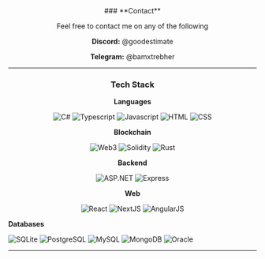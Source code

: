 <div align="center">
  ### **Contact**

Feel free to contact me on any of the following

  <div>
    
   **Discord:** @goodestimate
   
   **Telegram:** @bamxtrebher
   
  </div>

---

### **Tech Stack**

**Languages**

  <div>
    
   ![C#](https://img.shields.io/badge/C%23-512BD4?style=for-the-badge&logo=.NET&logoColor=white)
   ![Typescript](https://img.shields.io/badge/TypeScript-3178C6?style=for-the-badge&logo=typescript&logoColor=white)
   ![Javascript](https://img.shields.io/badge/Javascript-F7DF1E?style=for-the-badge&logo=javascript&logoColor=white)
   ![HTML](https://img.shields.io/badge/HTML-E34F26?style=for-the-badge&logo=html5&logoColor=white)
   ![CSS](https://img.shields.io/badge/CSS-663399?style=for-the-badge&logo=css&logoColor=white)

  </div>
  
  **Blockchain**
  <div>
    
   
   ![Web3](https://img.shields.io/badge/Web3-F7DF1E?style=for-the-badge&logoColor=white)
   ![Solidity](https://img.shields.io/badge/solidity-47A248?style=for-the-badge&logo=solidity&logoColor=white)
   ![Rust](https://img.shields.io/badge/rust-green?style=for-the-badge&logo=rust&logoColor=white)
   
  </div>

**Backend**

  <div>
    
   ![ASP.NET](https://img.shields.io/badge/ASP.NET-512BD4?style=for-the-badge&logo=.NET&logoColor=white)
   ![Express](https://img.shields.io/badge/Express-000000?style=for-the-badge&logo=express&logoColor=white)
   
  </div>

**Web**

  <div>
    
   ![React](https://img.shields.io/badge/React-61DAFB?style=for-the-badge&logo=react&logoColor=white)
   ![NextJS](https://img.shields.io/badge/NextJS-000000?style=for-the-badge&logo=next.js&logoColor=white)
   ![AngularJS](https://img.shields.io/badge/Angular-61DAFB?style=for-the-badge&logo=angular&logoColor=white)
   
  </div>

  </div>

**Databases**

  <div>
    
   ![SQLite](https://img.shields.io/badge/SQLite-003B57?style=for-the-badge&logo=sqlite&logoColor=white)
   ![PostgreSQL](https://img.shields.io/badge/PostgreSQL-4169E1?style=for-the-badge&logo=postgresql&logoColor=white)
   ![MySQL](https://img.shields.io/badge/MySQL-4479A1?style=for-the-badge&logo=mysql&logoColor=white)
   ![MongoDB](https://img.shields.io/badge/MongoDB-47A248?style=for-the-badge&logo=mongodb&logoColor=white)
   ![Oracle](https://img.shields.io/badge/Oracle-47A248?style=for-the-badge)
   
  </div>

---

</div>
